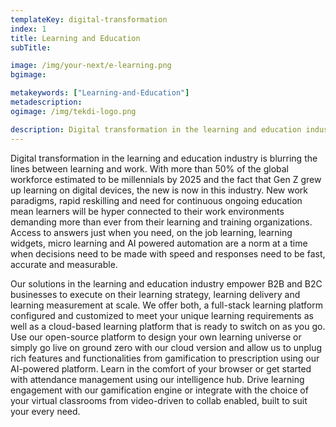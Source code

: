 ```yaml
---
templateKey: digital-transformation
index: 1
title: Learning and Education
subTitle: 

image: /img/your-next/e-learning.png
bgimage: 

metakeywords: ["Learning-and-Education"]
metadescription:
ogimage: /img/tekdi-logo.png

description: Digital transformation in the learning and education industry is blurring the lines between learning and work. With more than 50% of the global workforce estimated to be millennials by 2025 and the fact that Gen Z grew up learning on digital devices, the new is now in this industry. New work paradigms, rapid reskilling and need for continuous ongoing education mean learners will be hyper connected to their work environments demanding more than ever from their learning and training organizations.  Access to answers just when you need, on the job learning, learning widgets, micro learning and AI powered automation are a norm at a time when decisions need to be made with speed and responses need to be fast, accurate and measurable.
---
```


Digital transformation in the learning and education industry is blurring the lines between learning and work. With more than 50% of the global workforce estimated to be millennials by 2025 and the fact that Gen Z grew up learning on digital devices, the new is now in this industry. New work paradigms, rapid reskilling and need for continuous ongoing education mean learners will be hyper connected to their work environments demanding more than ever from their learning and training organizations.  Access to answers just when you need, on the job learning, learning widgets, micro learning and AI powered automation are a norm at a time when decisions need to be made with speed and responses need to be fast, accurate and measurable.


Our solutions in the learning and education industry empower B2B and B2C businesses to execute on their learning strategy, learning delivery and learning measurement at scale. We offer both, a full-stack learning platform configured and customized to meet your unique learning requirements as well as a cloud-based learning platform that is ready to switch on as you go. Use our open-source platform to design your own learning universe or simply go live on ground zero with our cloud version and allow us to unplug rich features and functionalities from gamification to prescription using our AI-powered platform. Learn in the comfort of your browser or get started with attendance management using our intelligence hub. Drive learning engagement with our gamification engine or integrate with the choice of your virtual classrooms from video-driven to collab enabled, built to suit your every need. 